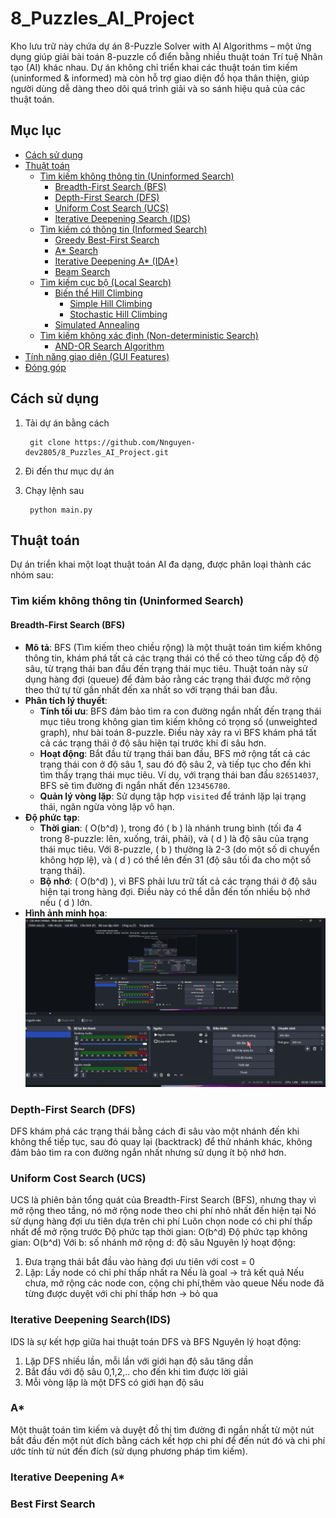 ﻿# 8_Puzzles_AI_Project
Kho lưu trữ này chứa dự án 8-Puzzle Solver with AI Algorithms – một ứng dụng giúp giải bài toán 8-puzzle cổ điển bằng nhiều thuật toán Trí tuệ Nhân tạo (AI) khác nhau. Dự án không chỉ triển khai các thuật toán tìm kiếm (uninformed & informed) mà còn hỗ trợ giao diện đồ họa thân thiện, giúp người dùng dễ dàng theo dõi quá trình giải và so sánh hiệu quả của các thuật toán.
## Mục lục
- [Cách sử dụng](#cách-sử-dụng)
- [Thuật toán](#thuật-toán)
  - [Tìm kiếm không thông tin (Uninformed Search)](#tìm-kiếm-không-thông-tin-uninformed-search)
    - [Breadth-First Search (BFS)](#breadth-first-search-bfs)
    - [Depth-First Search (DFS)](#depth-first-search-dfs)
    - [Uniform Cost Search (UCS)](#uniform-cost-search-ucs)
    - [Iterative Deepening Search (IDS)](#iterative-deepening-search-ids)
  - [Tìm kiếm có thông tin (Informed Search)](#tìm-kiếm-có-thông-tin-informed-search)
    - [Greedy Best-First Search](#greedy-best-first-search)
    - [A* Search](#a-search)
    - [Iterative Deepening A* (IDA*)](#iterative-deepening-a-ida)
    - [Beam Search](#beam-search)
  - [Tìm kiếm cục bộ (Local Search)](#tìm-kiếm-cục-bộ-local-search)
    - [Biến thể Hill Climbing](#biến-thể-hill-climbing)
      - [Simple Hill Climbing](#simple-hill-climbing)
      - [Stochastic Hill Climbing](#stochastic-hill-climbing)
    - [Simulated Annealing](#simulated-annealing)
  - [Tìm kiếm không xác định (Non-deterministic Search)](#tìm-kiếm-không-xác-định-non-deterministic-search)
    - [AND-OR Search Algorithm](#and-or-search-algorithm)
- [Tính năng giao diện (GUI Features)](#tính-năng-giao-diện-gui-features)
- [Đóng góp](#đóng-góp)
## Cách sử dụng
1. Tải dự án bằng cách 

        git clone https://github.com/Nnguyen-dev2805/8_Puzzles_AI_Project.git

2. Đi đến thư mục dự án 

3. Chạy lệnh sau

        python main.py
## Thuật toán

Dự án triển khai một loạt thuật toán AI đa dạng, được phân loại thành các nhóm sau:

### Tìm kiếm không thông tin (Uninformed Search)

#### Breadth-First Search (BFS)
- **Mô tả**: BFS (Tìm kiếm theo chiều rộng) là một thuật toán tìm kiếm không thông tin, khám phá tất cả các trạng thái có thể có theo từng cấp độ độ sâu, từ trạng thái ban đầu đến trạng thái mục tiêu. Thuật toán này sử dụng hàng đợi (queue) để đảm bảo rằng các trạng thái được mở rộng theo thứ tự từ gần nhất đến xa nhất so với trạng thái ban đầu.
- **Phân tích lý thuyết**:
  - **Tính tối ưu**: BFS đảm bảo tìm ra con đường ngắn nhất đến trạng thái mục tiêu trong không gian tìm kiếm không có trọng số (unweighted graph), như bài toán 8-puzzle. Điều này xảy ra vì BFS khám phá tất cả các trạng thái ở độ sâu hiện tại trước khi đi sâu hơn.
  - **Hoạt động**: Bắt đầu từ trạng thái ban đầu, BFS mở rộng tất cả các trạng thái con ở độ sâu 1, sau đó độ sâu 2, và tiếp tục cho đến khi tìm thấy trạng thái mục tiêu. Ví dụ, với trạng thái ban đầu `826514037`, BFS sẽ tìm đường đi ngắn nhất đến `123456780`.
  - **Quản lý vòng lặp**: Sử dụng tập hợp `visited` để tránh lặp lại trạng thái, ngăn ngừa vòng lặp vô hạn.
- **Độ phức tạp**:
  - **Thời gian**: \( O(b^d) \), trong đó \( b \) là nhánh trung bình (tối đa 4 trong 8-puzzle: lên, xuống, trái, phải), và \( d \) là độ sâu của trạng thái mục tiêu. Với 8-puzzle, \( b \) thường là 2-3 (do một số di chuyển không hợp lệ), và \( d \) có thể lên đến 31 (độ sâu tối đa cho một số trạng thái).
  - **Bộ nhớ**: \( O(b^d) \), vì BFS phải lưu trữ tất cả các trạng thái ở độ sâu hiện tại trong hàng đợi. Điều này có thể dẫn đến tốn nhiều bộ nhớ nếu \( d \) lớn.
- **Hình ảnh minh họa**: ![GIF mô tả BFS](assets/gif_solve/BFS.gif)
### Depth-First Search (DFS)
DFS khám phá các trạng thái bằng cách đi sâu vào một nhánh đến khi không thể tiếp tục, sau đó quay lại (backtrack) để thử nhánh khác, không đảm bảo tìm ra con đường ngắn nhất nhưng sử dụng ít bộ nhớ hơn.
### Uniform Cost Search (UCS)
UCS là phiên bản tổng quát của Breadth-First Search (BFS), nhưng thay vì mở rộng theo tầng, nó mở rộng node theo chi phí nhỏ nhất đến hiện tại
Nó sử dụng hàng đợi ưu tiên dựa trên chi phí 
Luôn chọn node có chi phí thấp nhất để mở rộng trước
Độ phức tạp thời gian: O(b^d)
Độ phức tạp không gian: O(b^d)
Với b: số nhánh mở rộng  d: độ sâu
Nguyên lý hoạt động:
1. Đưa trạng thái bắt đầu vào hàng đợi ưu tiên với cost = 0
2. Lặp:
        Lấy node có chi phí thấp nhất ra
        Nếu là goal -> trả kết quả
        Nếu chưa, mở rộng các node con, cộng chi phí,thêm vào queue
        Nếu node đã từng được duyệt với chi phí thấp hơn -> bỏ qua
### Iterative Deepening Search(IDS)
IDS là sự kết hợp giữa hai thuật toán DFS và BFS 
Nguyên lý hoạt động:
1. Lặp DFS nhiều lần, mỗi lần với giới hạn độ sâu tăng dần
2. Bắt đầu với độ sâu 0,1,2,.. cho đến khi tìm được lời giải
3. Mỗi vòng lặp là một DFS có giới hạn độ sâu
### A*
Một thuật toán tìm kiếm và duyệt đồ thị tìm đường đi ngắn nhất từ ​​một nút bắt đầu đến một nút đích bằng cách kết hợp chi phí để đến nút đó và chi phí ước tính từ nút đến đích (sử dụng phương pháp tìm kiếm).
### Iterative Deepening A*

### Best First Search

